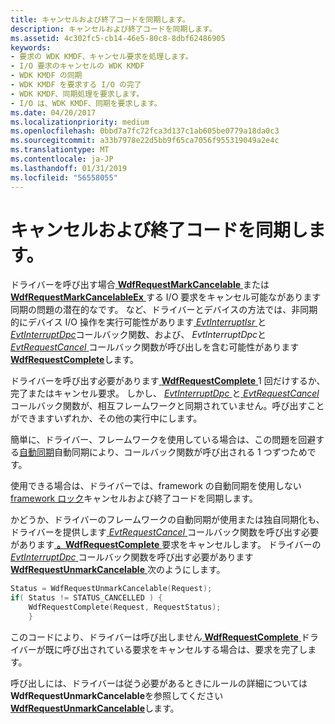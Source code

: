 ```yaml
---
title: キャンセルおよび終了コードを同期します。
description: キャンセルおよび終了コードを同期します。
ms.assetid: 4c302fc5-cb14-46e5-80c8-8dbf62486905
keywords:
- 要求の WDK KMDF、キャンセル要求を処理します。
- I/O 要求のキャンセルの WDK KMDF
- WDK KMDF の同期
- WDK KMDF を要求する I/O の完了
- WDK KMDF、同期処理を要求します。
- I/O は、WDK KMDF、同期を要求します。
ms.date: 04/20/2017
ms.localizationpriority: medium
ms.openlocfilehash: 0bbd7a7fc72fca3d137c1ab605be0779a18da0c3
ms.sourcegitcommit: a33b7978e22d5bb9f65ca7056f955319049a2e4c
ms.translationtype: MT
ms.contentlocale: ja-JP
ms.lasthandoff: 01/31/2019
ms.locfileid: "56558055"
---
```

# <a name="synchronizing-cancel-and-completion-code"></a>キャンセルおよび終了コードを同期します。





ドライバーを呼び出す場合[ **WdfRequestMarkCancelable** ](https://msdn.microsoft.com/library/windows/hardware/ff549983)または[ **WdfRequestMarkCancelableEx** ](https://msdn.microsoft.com/library/windows/hardware/ff549984)する I/O 要求をキャンセル可能ながあります同期の問題の潜在的なです。 など、ドライバーとデバイスの方法では、非同期的にデバイス I/O 操作を実行可能性があります[ *EvtInterruptIsr* ](https://msdn.microsoft.com/library/windows/hardware/ff541735)と[ *EvtInterruptDpc*](https://msdn.microsoft.com/library/windows/hardware/ff541721)コールバック関数、および、 *EvtInterruptDpc*と[ *EvtRequestCancel* ](https://msdn.microsoft.com/library/windows/hardware/ff541817)コールバック関数が呼び出しを含む可能性があります[**WdfRequestComplete**](https://msdn.microsoft.com/library/windows/hardware/ff549945)します。

ドライバーを呼び出す必要があります[ **WdfRequestComplete** ](https://msdn.microsoft.com/library/windows/hardware/ff549945) 1 回だけするか、完了またはキャンセル要求。 しかし、 [ *EvtInterruptDpc* ](https://msdn.microsoft.com/library/windows/hardware/ff541721)と[ *EvtRequestCancel* ](https://msdn.microsoft.com/library/windows/hardware/ff541817)コールバック関数が、相互フレームワークと同期されていません。呼び出すことができますいずれか、その他の実行中にします。

簡単に、ドライバー、フレームワークを使用している場合は、この問題を回避する[自動同期](using-automatic-synchronization.md)自動同期により、コールバック関数が呼び出される 1 つずつためです。

使用できる場合は、ドライバーでは、framework の自動同期を使用しない[framework ロック](using-framework-locks.md)キャンセルおよび終了コードを同期します。

かどうか、ドライバーのフレームワークの自動同期が使用または独自同期化も、ドライバーを提供します[ *EvtRequestCancel* ](https://msdn.microsoft.com/library/windows/hardware/ff541817)コールバック関数を呼び出す必要があります[  **。WdfRequestComplete** ](https://msdn.microsoft.com/library/windows/hardware/ff549945)要求をキャンセルします。 ドライバーの[ *EvtInterruptDpc* ](https://msdn.microsoft.com/library/windows/hardware/ff541721)コールバック関数を呼び出す必要があります[ **WdfRequestUnmarkCancelable** ](https://msdn.microsoft.com/library/windows/hardware/ff550035)次のようにします。

```cpp
Status = WdfRequestUnmarkCancelable(Request);
if( Status != STATUS_CANCELLED ) {
    WdfRequestComplete(Request, RequestStatus);
    }
```

このコードにより、ドライバーは呼び出しません[ **WdfRequestComplete** ](https://msdn.microsoft.com/library/windows/hardware/ff549945)ドライバーが既に呼び出されている要求をキャンセルする場合は、要求を完了します。

呼び出しには、ドライバーは従う必要があるときにルールの詳細については**WdfRequestUnmarkCancelable**を参照してください[ **WdfRequestUnmarkCancelable**](https://msdn.microsoft.com/library/windows/hardware/ff550035)します。

 

 





